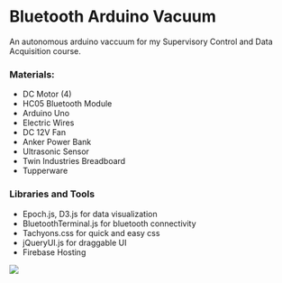 # Bluetooth Arduino Vacuum
An autonomous arduino vaccuum for my Supervisory Control and Data Acquisition course.

### Materials:
- DC Motor (4)
- HC05 Bluetooth Module
- Arduino Uno
- Electric Wires
- DC 12V Fan
- Anker Power Bank
- Ultrasonic Sensor
- Twin Industries Breadboard
- Tupperware 

### Libraries and Tools
- Epoch.js, D3.js for data visualization
- BluetoothTerminal.js for bluetooth connectivity
- Tachyons.css for quick and easy css
- jQueryUI.js for draggable UI
- Firebase Hosting

<p>
  <img src="ArduinoBluetoothImage">
  </p>
  
